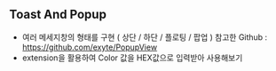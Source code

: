 ## Toast And Popup
  - 여러 메세지창의 형태를 구현 ( 상단 / 하단 / 플로팅 / 팝업 )
    참고한 Github : https://github.com/exyte/PopupView
  - extension을 활용하여 Color 값을 HEX값으로 입력받아 사용해보기
